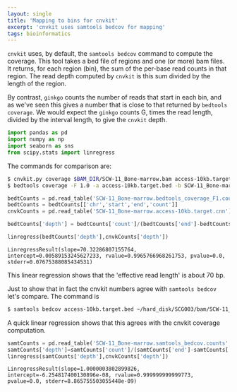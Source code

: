 ```yaml
---
layout: single
title: 'Mapping to bins for cnvkit'
excerpt: 'cnvkit uses samtools bedcov for mapping'
tags: bioinformatics
---
```


```cnvkit``` uses, by default, the ```samtools bedcov``` command to compute the coverage.  This tool takes a bed file of regions and one (or more) bam files.  It returns, for each region (bin), the sum of the per-base read counts in that region.  The read depth computed by ```cnvkit``` is this sum divided by the length of the region.  

By contrast, ```ginkgo``` counts the number of reads that start in each bin, and as we've seen this gives a number that is close to that returned by ```bedtools coverage```.   We would expect the ```ginkgo``` counts G, times the read length, divided by the interval length, to give the  ```cnvkit``` depth.  


```python
import pandas as pd
import numpy as np
import seaborn as sns
from scipy.stats import linregress
```

The commands for comparison are:
```bash
$ cnvkit.py coverage $BAM_DIR/SCW-11_Bone-marrow.bam access-10kb.target.bed
$ bedtools coverage -F 1.0 -a access-10kb.target.bed -b SCW-11_Bone-marrow.bed > SCW-11_Bone-marrow.bedtools_coverage_F1.counts
```


```python
bedtCounts = pd.read_table('SCW-11_Bone-marrow.bedtools_coverage_F1.counts',header=None,names=['chr','start','end','-','count','x','y','z'])
bedtCounts = bedtCounts[['chr','start','end','count']]
cnvkCounts = pd.read_table('SCW-11_Bone-marrow.access-10kb.target.cnn')
```


```python
bedtCounts['depth'] = bedtCounts['count']/(bedtCounts['end']-bedtCounts['start'])
```


```python
linregress(bedtCounts['depth'],cnvkCounts['depth'])
```




    LinregressResult(slope=70.32286807155764, intercept=0.00589153245627233, rvalue=0.9965766968261753, pvalue=0.0, stderr=0.07675388085434531)



This linear regression shows that the 'effective read length' is about 70 bp.

Just to show that in fact the cnvkit numbers agree with ```samtools bedcov``` let's compare.  The command is
```bash
$ samtools bedcov access-10kb.target.bed ~/hard_disk/SCG003/bam/SCW-11_Bone-marrow.bam > SCW-11_Bone-marrow.samtools_bedcov.counts
```

A quick linear regression shows that this agrees with the cnvkit coverage computation.


```python
samtCounts = pd.read_table('SCW-11_Bone-marrow.samtools_bedcov.counts',header=None,names=['chr','start','end','-','count'])
samtCounts['depth']=samtCounts['count']/(samtCounts['end']-samtCounts['start'])
linregress(samtCounts['depth'],cnvkCounts['depth'])
```




    LinregressResult(slope=1.0000003802899826, intercept=-6.254817400130896e-08, rvalue=0.999999999999773, pvalue=0.0, stderr=8.865755503055448e-09)


